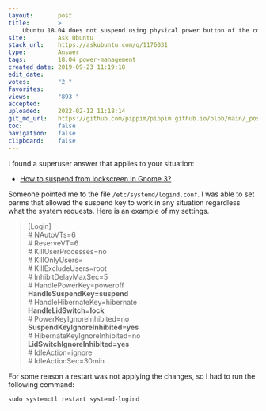 ```yaml
---
layout:       post
title:        >
    Ubuntu 18.04 does not suspend using physical power button of the computer when screen is locked
site:         Ask Ubuntu
stack_url:    https://askubuntu.com/q/1176031
type:         Answer
tags:         18.04 power-management
created_date: 2019-09-23 11:19:18
edit_date:    
votes:        "2 "
favorites:    
views:        "893 "
accepted:     
uploaded:     2022-02-12 11:18:14
git_md_url:   https://github.com/pippim/pippim.github.io/blob/main/_posts/2019/2019-09-23-Ubuntu-18.04-does-not-suspend-using-physical-power-button-of-the-computer-when-screen-is-locked.md
toc:          false
navigation:   false
clipboard:    false
---
```


I found a superuser answer that applies to your situation:

- [How to suspend from lockscreen in Gnome 3?][1]

Someone pointed me to the file `/etc/systemd/logind.conf`. I was able to set parms that allowed the suspend key to work in any situation regardless what the system requests. Here is an example of my settings.
<blockquote>
[Login]<br/>
# NAutoVTs=6<br/>
# ReserveVT=6<br/>
# KillUserProcesses=no<br/>
# KillOnlyUsers=<br/>
# KillExcludeUsers=root<br/>
# InhibitDelayMaxSec=5<br/>
# HandlePowerKey=poweroff<br/>
<b>HandleSuspendKey=suspend</b><br/>
# HandleHibernateKey=hibernate<br/>
<b>HandleLidSwitch=lock</b><br/>
# PowerKeyIgnoreInhibited=no<br/>
<b>SuspendKeyIgnoreInhibited=yes</b><br/>
# HibernateKeyIgnoreInhibited=no<br/>
<b>LidSwitchIgnoreInhibited=yes</b><br/>
# IdleAction=ignore<br/>
# IdleActionSec=30min<br/>
</blockquote>
For some reason a restart was not applying the changes, so I had to run the following command:

``` 
sudo systemctl restart systemd-logind
```


  [1]: https://superuser.com/questions/748482/how-to-suspend-from-lockscreen-in-gnome-3
